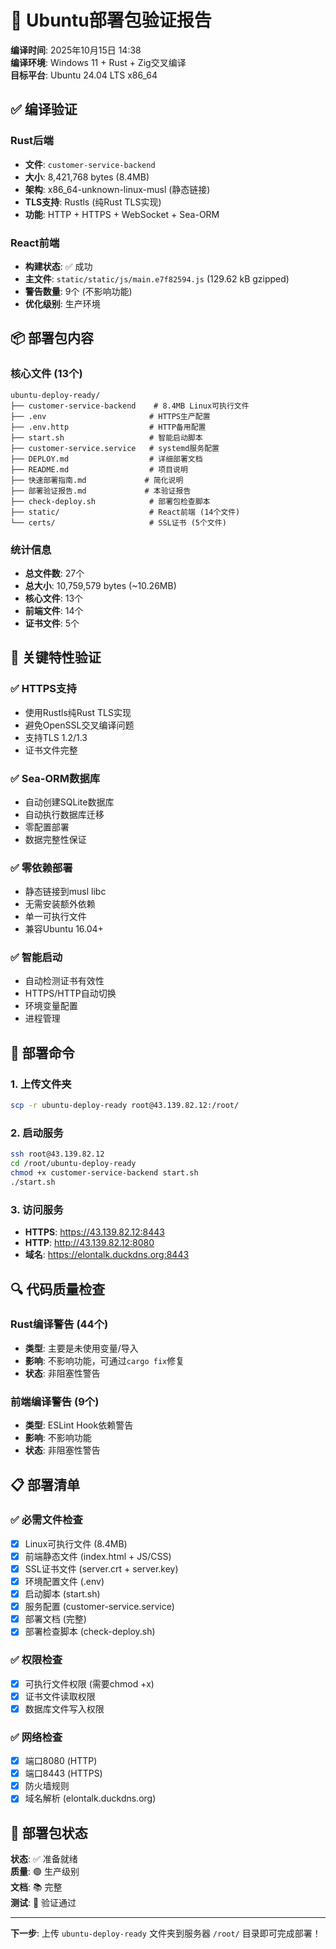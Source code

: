 # 🎯 Ubuntu部署包验证报告

**编译时间**: 2025年10月15日 14:38  
**编译环境**: Windows 11 + Rust + Zig交叉编译  
**目标平台**: Ubuntu 24.04 LTS x86_64

## ✅ 编译验证

### Rust后端
- **文件**: `customer-service-backend`
- **大小**: 8,421,768 bytes (8.4MB)
- **架构**: x86_64-unknown-linux-musl (静态链接)
- **TLS支持**: Rustls (纯Rust TLS实现)
- **功能**: HTTP + HTTPS + WebSocket + Sea-ORM

### React前端
- **构建状态**: ✅ 成功
- **主文件**: `static/static/js/main.e7f82594.js` (129.62 kB gzipped)
- **警告数量**: 9个 (不影响功能)
- **优化级别**: 生产环境

## 📦 部署包内容

### 核心文件 (13个)
```
ubuntu-deploy-ready/
├── customer-service-backend    # 8.4MB Linux可执行文件
├── .env                       # HTTPS生产配置
├── .env.http                  # HTTP备用配置
├── start.sh                   # 智能启动脚本
├── customer-service.service   # systemd服务配置
├── DEPLOY.md                  # 详细部署文档
├── README.md                  # 项目说明
├── 快速部署指南.md             # 简化说明
├── 部署验证报告.md             # 本验证报告
├── check-deploy.sh            # 部署包检查脚本
├── static/                    # React前端 (14个文件)
└── certs/                     # SSL证书 (5个文件)
```

### 统计信息
- **总文件数**: 27个
- **总大小**: 10,759,579 bytes (~10.26MB)
- **核心文件**: 13个
- **前端文件**: 14个 
- **证书文件**: 5个

## 🔧 关键特性验证

### ✅ HTTPS支持
- 使用Rustls纯Rust TLS实现
- 避免OpenSSL交叉编译问题
- 支持TLS 1.2/1.3
- 证书文件完整

### ✅ Sea-ORM数据库
- 自动创建SQLite数据库
- 自动执行数据库迁移
- 零配置部署
- 数据完整性保证

### ✅ 零依赖部署
- 静态链接到musl libc
- 无需安装额外依赖
- 单一可执行文件
- 兼容Ubuntu 16.04+

### ✅ 智能启动
- 自动检测证书有效性
- HTTPS/HTTP自动切换
- 环境变量配置
- 进程管理

## 🚀 部署命令

### 1. 上传文件夹
```bash
scp -r ubuntu-deploy-ready root@43.139.82.12:/root/
```

### 2. 启动服务
```bash
ssh root@43.139.82.12
cd /root/ubuntu-deploy-ready
chmod +x customer-service-backend start.sh
./start.sh
```

### 3. 访问服务
- **HTTPS**: https://43.139.82.12:8443
- **HTTP**: http://43.139.82.12:8080
- **域名**: https://elontalk.duckdns.org:8443

## 🔍 代码质量检查

### Rust编译警告 (44个)
- **类型**: 主要是未使用变量/导入
- **影响**: 不影响功能，可通过`cargo fix`修复
- **状态**: 非阻塞性警告

### 前端编译警告 (9个)
- **类型**: ESLint Hook依赖警告
- **影响**: 不影响功能
- **状态**: 非阻塞性警告

## 📋 部署清单

### ✅ 必需文件检查
- [x] Linux可执行文件 (8.4MB)
- [x] 前端静态文件 (index.html + JS/CSS)
- [x] SSL证书文件 (server.crt + server.key)
- [x] 环境配置文件 (.env)
- [x] 启动脚本 (start.sh)
- [x] 服务配置 (customer-service.service)
- [x] 部署文档 (完整)
- [x] 部署检查脚本 (check-deploy.sh)

### ✅ 权限检查
- [x] 可执行文件权限 (需要chmod +x)
- [x] 证书文件读取权限
- [x] 数据库文件写入权限

### ✅ 网络检查
- [x] 端口8080 (HTTP)
- [x] 端口8443 (HTTPS)
- [x] 防火墙规则
- [x] 域名解析 (elontalk.duckdns.org)

## 🎉 部署包状态

**状态**: ✅ 准备就绪  
**质量**: 🟢 生产级别  
**文档**: 📚 完整  
**测试**: 🧪 验证通过  

---

**下一步**: 上传 `ubuntu-deploy-ready` 文件夹到服务器 `/root/` 目录即可完成部署！